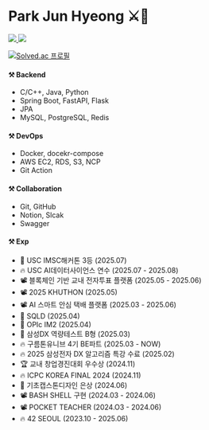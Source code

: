 # Park Jun Hyeong ⚔️🖤


<div>
    <a href="https://velog.io/@dodo447/posts">
        <img src="https://img.shields.io/badge/velog-20C997?style=for-the-badge&logo=velog&logoColor=white"> 
    </a>
    
   <a href="https://relic-phlox-12d.notion.site/PR-96b1c376e3fa466d9bfa5878dcf63b6e">
        <img src="https://img.shields.io/badge/Resume-000000?style=for-the-badge&logo=notion&logoColor=white">
   </a>
</div>

[![Solved.ac
프로필](http://mazassumnida.wtf/api/v2/generate_badge?boj=refill447)](https://solved.ac/refill447)


#### ⚒️ Backend
- C/C++, Java, Python
- Spring Boot, FastAPI, Flask
- JPA
- MySQL, PostgreSQL, Redis
  
#### ⚒️ DevOps
- Docker, docekr-compose
- AWS EC2, RDS, S3, NCP
- Git Action
  
#### ⚒️ Collaboration
- Git, GitHub
- Notion, Slcak
- Swagger

#### ⚒️ Exp
- 🥉 USC IMSC해커톤 3등 (2025.07)
- 🔥 USC AI데이터사이언스 연수 (2025.07 - 2025.08)
- 📽️ 블록체인 기반 교내 전자투표 플랫폼 (2025.05 - 2025.06)
- 📽️ 2025 KHUTHON (2025.05)
- 📽️ AI 스마트 안심 택배 플랫폼 (2025.03 - 2025.06)
- 🪪 SQLD (2025.04)
- 🪪 OPIc IM2 (2025.04)
- 🪪 삼성DX 역량테스트 B형 (2025.03)
- 🔥 구름톤유니브 4기 BE파트 (2025.03 - NOW)
- 🔥 2025 삼성전자 DX 알고리즘 특강 수료 (2025.02)
- 🏆 교내 창업경진대회 우수상 (2024.11)
- 🔥 ICPC KOREA FINAL 2024 (2024.11)
- 🥈 기초캡스톤디자인 은상 (2024.06)
- 📽️ BASH SHELL 구현 (2024.03 - 2024.06)
- 📽️ POCKET TEACHER (2024.O3 - 2024.06)
- 🔥 42 SEOUL (2023.10 - 2025.06)



